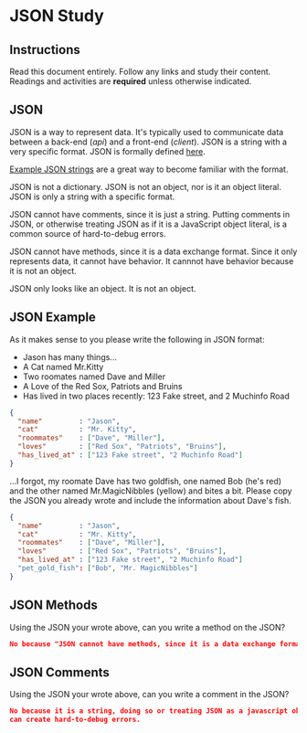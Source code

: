 # JSON Study

## Instructions

Read this document entirely. Follow any links and study their content. Readings
and activities are **required** unless otherwise indicated.

## JSON

JSON is a way to represent data. It's typically used to communicate data between
a back-end (*api*) and a front-end (*client*). JSON is a string with a very
specific format. JSON is formally defined [here](http://www.json.org/).

[Example JSON strings](http://json.org/example.html) are a great way to become
familiar with the format.

JSON is not a dictionary. JSON is not an object, nor is it an object literal.
JSON is only a string with a specific format.

JSON cannot have comments, since it is just a string. Putting comments in JSON,
or otherwise treating JSON as if it is a JavaScript object literal, is a common
source of hard-to-debug errors.

JSON cannot have methods, since it is a data exchange format. Since it only
represents data, it cannot have behavior. It cannnot have behavior because it is
not an object.

JSON only looks like an object. It is not an object.

## JSON Example

As it makes sense to you please write the following in JSON format:

-  Jason has many things...
- A Cat named Mr.Kitty
- Two roomates named Dave and Miller
- A Love of the Red Sox, Patriots and Bruins
- Has lived in two places recently: 123 Fake street, and 2 Muchinfo Road

```json
{
  "name"         : "Jason",
  "cat"          : "Mr. Kitty",
  "roommates"    : ["Dave", "Miller"],
  "loves"        : ["Red Sox", "Patriots", "Bruins"],
  "has_lived_at" : ["123 Fake street", "2 Muchinfo Road"]
}
```

...I forgot, my roomate Dave has two goldfish, one named Bob (he's red) and the
other named Mr.MagicNibbles (yellow) and bites a bit. Please copy the JSON you
already wrote and include the information about Dave's fish.

```json
{
  "name"         : "Jason",
  "cat"          : "Mr. Kitty",
  "roommates"    : ["Dave", "Miller"],
  "loves"        : ["Red Sox", "Patriots", "Bruins"],
  "has_lived_at" : ["123 Fake street", "2 Muchinfo Road"]
  "pet_gold_fish": ["Bob", "Mr. MagicNibbles"]
}
```

## JSON Methods

Using the JSON your wrote above, can you write a method on the JSON?

```json
No because "JSON cannot have methods, since it is a data exchange format."
```

## JSON Comments

Using the JSON your wrote above, can you write a comment in the JSON?

```json
No because it is a string, doing so or treating JSON as a javascript object literal
can create hard-to-debug errors.
```
